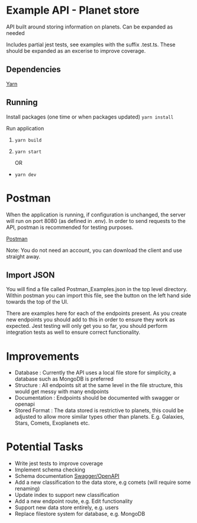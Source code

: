 # Example API - Planet store

API built around storing information on planets. Can be expanded as needed

Includes partial jest tests, see examples with the suffix .test.ts. These should be expanded as an excerise to improve coverage.

## Dependencies

[Yarn](https://classic.yarnpkg.com/lang/en/docs/install/#mac-stable)

## Running

Install packages (one time or when packages updated)
`yarn install`

Run application

1. `yarn build`
2. `yarn start`

   OR

- `yarn dev`

# Postman

When the application is running, if configuration is unchanged, the server will run on port 8080 (as defined in .env). In order to send requests to the API, postman is recommended for testing purposes.

[Postman](https://www.postman.com/)

Note: You do not need an account, you can download the client and use straight away.

## Import JSON

You will find a file called Postman_Examples.json in the top level directory. Within postman you can import this file, see the button on the left hand side towards the top of the UI.

There are examples here for each of the endpoints present. As you create new endpoints you should add to this in order to ensure they work as expected. Jest testing will only get you so far, you should perform integration tests as well to ensure correct functionality.

# Improvements

- Database : Currently the API uses a local file store for simplicity, a database such as MongoDB is preferred
- Structure : All endpoints sit at the same level in the file structure, this would get messy with many endpoints
- Documentation : Endpoints should be documented with swagger or openapi
- Stored Format : The data stored is restrictive to planets, this could be adjusted to allow more similar types other than planets. E.g. Galaxies, Stars, Comets, Exoplanets etc.

# Potential Tasks

- Write jest tests to improve coverage
- Implement schema checking
- Schema documentation [Swagger/OpenAPI](https://swagger.io/specification/)
- Add a new classification to the data store, e.g comets (will require some renaming)
- Update index to support new classification
- Add a new endpoint route, e.g. Edit functionality
- Support new data store entirely, e.g. users
- Replace filestore system for database, e.g. MongoDB
